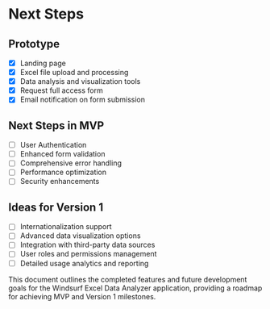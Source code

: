 # Next Steps

## Prototype
- [X] Landing page
- [X] Excel file upload and processing
- [X] Data analysis and visualization tools
- [X] Request full access form
- [X] Email notification on form submission

## Next Steps in MVP
- [ ] User Authentication
- [ ] Enhanced form validation
- [ ] Comprehensive error handling
- [ ] Performance optimization
- [ ] Security enhancements

## Ideas for Version 1
- [ ] Internationalization support
- [ ] Advanced data visualization options
- [ ] Integration with third-party data sources
- [ ] User roles and permissions management
- [ ] Detailed usage analytics and reporting

This document outlines the completed features and future development goals for the Windsurf Excel Data Analyzer application, providing a roadmap for achieving MVP and Version 1 milestones.